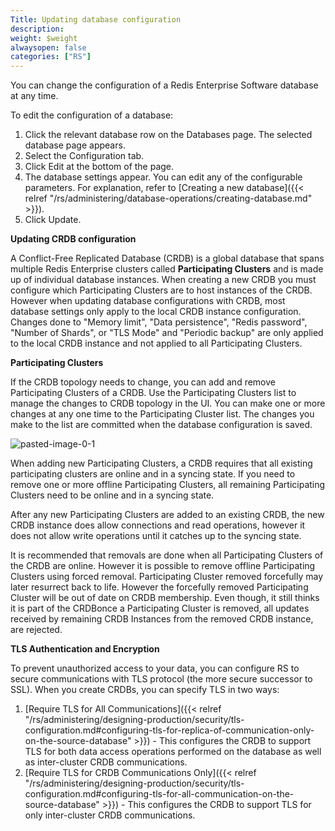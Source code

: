 ```yaml
---
Title: Updating database configuration
description: 
weight: $weight
alwaysopen: false
categories: ["RS"]
---
```

You can change the configuration of a Redis Enterprise Software
database at any time.

To edit the configuration of a database:

1. Click the relevant database row on the Databases page. The selected
    database page appears.
1. Select the Configuration tab.
1. Click Edit at the bottom of the page.
1. The database settings appear. You can edit any of the configurable
    parameters. For explanation, refer to
    [Creating a new
    database]({{< relref "/rs/administering/database-operations/creating-database.md" >}}).
1. Click Update.

**Updating CRDB configuration**

A Conflict-Free Replicated Database (CRDB) is a global database that
spans multiple Redis Enterprise clusters called
**Participating Clusters** and is made up
of individual database instances. When creating a new CRDB you must
configure which Participating Clusters are to host instances of the
CRDB. However when updating database configurations with CRDB, most
database settings only apply to the local CRDB instance configuration.
Changes done to "Memory limit", "Data persistence", "Redis password",
"Number of Shards", or "TLS Mode" and "Periodic backup" are only applied
to the local CRDB instance and not applied to all Participating
Clusters.

**Participating Clusters**

If the CRDB topology needs to change, you can add and remove
Participating Clusters of a CRDB. Use the Participating Clusters list to
manage the changes to CRDB topology in the UI. You can make one or more
changes at any one time to the Participating Cluster list. The changes
you make to the list are committed when the database configuration is
saved.

![pasted-image-0-1](/images/rs/pasted-image-0-1.png?width=1534&height=233)

When adding new Participating Clusters, a CRDB requires that all
existing participating clusters are online and in a syncing state. If
you need to remove one or more offline Participating Clusters, all
remaining Participating Clusters need to be online and in a syncing
state.

After any new Participating Clusters are added to an existing CRDB, the
new CRDB instance does allow connections and read operations, however it
does not allow write operations until it catches up to the syncing
state.

It is recommended that removals are done when all Participating
Clusters of the CRDB are online. However it is possible to remove
offline Participating Clusters using forced removal. Participating
Cluster removed forcefully may later resurrect back to life. However the
forcefully removed Participating Cluster will be out of date on CRDB
membership. Even though, it still thinks it is part of the CRDBonce a
Participating Cluster is removed, all updates received by remaining CRDB
Instances from the removed CRDB instance, are
rejected.

**TLS Authentication and Encryption**

To prevent unauthorized access to your data, you can configure RS to secure
communications with TLS protocol (the more secure successor to SSL). When you create
CRDBs, you can specify TLS in two ways:

1. [Require TLS for All Communications]({{< relref "/rs/administering/designing-production/security/tls-configuration.md#configuring-tls-for-replica-of-communication-only-on-the-source-database" >}}) -
    This configures the CRDB to support TLS for both data access operations performed
    on the database as well as inter-cluster CRDB communications.
1. [Require TLS for CRDB Communications Only]({{< relref "/rs/administering/designing-production/security/tls-configuration.md#configuring-tls-for-all-communication-on-the-source-database" >}}) -
    This configures the CRDB to support TLS for only inter-cluster CRDB communications.